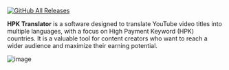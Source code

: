 [![GitHub All Releases](https://img.shields.io/github/downloads/afkarxyz/HPK-Translator/total?style=for-the-badge)](https://github.com/afkarxyz/HPK-Translator/releases)

**HPK Translator** is a software designed to translate YouTube video titles into multiple languages, with a focus on High Payment Keyword (HPK) countries. It is a valuable tool for content creators who want to reach a wider audience and maximize their earning potential.

![image](https://github.com/afkarxyz/HPK-Translator/assets/173781715/2792ec61-0610-47ec-a3a8-ddc4e9bb4eb9)


